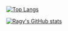 [![Top Langs](https://github-readme-stats.vercel.app/api/top-langs/?username=ragy2801&langs_count=8&show_icons=true&theme=dracula)](https://github.com/anuraghazra/github-readme-stats)

[![Ragy's GitHub stats](https://github-readme-stats.vercel.app/api?username=ragy2801&include_all_commits=true&show_icons=true&theme=dracula)](https://github.com/anuraghazra/github-readme-stats)
